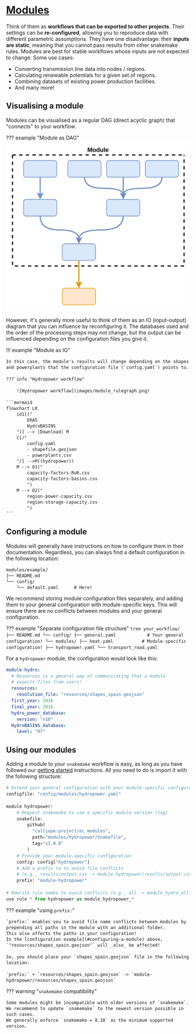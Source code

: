 # [Modules](https://snakemake.readthedocs.io/en/stable/snakefiles/modularization.html#modules)

Think of them as **workflows that can be exported to other projects**.
Their settings can be **re-configured**, allowing you to reproduce data with different parametric assumptions.
They have one disadvantage: their **inputs are static**, meaning that you cannot pass results from other snakemake rules.
Modules are best for stable workflows whose inputs are not expected to change.
Some use cases:

- Converting transmission line data into nodes / regions.
- Calculating renewable potentials for a given set of regions.
- Combining datasets of existing power production facilities.
- And many more!

## Visualising a module

Modules can be visualised as a regular DAG (direct acyclic graph) that "connects" to your workflow.

??? example "Module as DAG"
    ![Module example](images/module.png)

However, it's generally more useful to think of them as an IO (input-output) diagram that you can influence by reconfiguring it.
The databases used and the order of the processing steps may not change, but the output can be influenced depending on the configuration files you give it.

!!! example "Module as IO"

    In this case, the module's results will change depending on the shapes and powerplants that the configuration file (`config.yaml`) points to.

    ??? info "Hydropower workflow"

        ![Hydropower workflow](images/module_rulegraph.png)

    ```mermaid
    flowchart LR
        id1[("
            ERA5
            HydroBASINS
        ")] --> |Download| M
        C[/"
            config.yaml
            - shapefile.geojson
            - powerplants.csv
        "/] -->M((hydropower))
        M --> O1("
            capacity-factors-RoR.csv
            capacity-factors-basins.csv
            ")
        M --> O2("
            region-power-capacity.csv
            region-storage-capacity.csv
            ")
    ```

## Configuring a module

Modules will generally have instructions on how to configure them in their documentation.
Regardless, you can always find a default configuration in the following location:

```tree
modules/example/
├── README.md
└── config/
    └── default.yaml      # Here!
```

We recommend storing module configuration files separately, and adding them to your general configuration with module-specific keys.
This will ensure there are no conflicts between modules and your general configuration.

??? example "Separate configuration file structure"
    ```tree
    your_workflow/
    ├── README.md
    └── config/
        ├── general.yaml            # Your general configuration!
        └── modules/
            ├── heat.yaml           # Module-specific configuration!
            ├── hydropower.yaml
            └── transport_road.yaml
    ```

For a `hydropower` module, the configuration would look like this:

```yaml
module-hydro:
  # Resources is a general way of communicating that a module
  # expects files from users!
  resources:
    resolution_file: "resources/shapes_spain.geojson"
  first_year: 2016
  final_year: 2016
  hydro_power_database:
    version: "v10"
  HydroBASINS_database:
    level: "07"
```

## Using our modules

Adding a module to your `snakemake` workflow is easy, as long as you have followed our [getting started](getting_started.md) instructions.
All you need to do is import it with the following structure:

```python
# Extend your general configuration with your module-specific configuration
configfile: "config/modules/hydropower.yaml"

module hydropower:
    # Request snakemake to use a specific module version (tag)
    snakefile:
        github(
          "calliope-project/ec_modules",
          path="modules/hydropower/Snakefile",
          tag="v1.0.0"
        )
    # Provide your module-specific configuration
    config: config["hydropower"]
    # Add a prefix to to avoid file conflicts
    # (e.g., results/output.csv -> module-hydropower/results/output.csv)
    prefix: "module-hydropower"

# Rewrite rule names to avoid conflicts (e.g., all -> module_hydro_all)
use rule * from hydropower as module_hydropower_*
```

??? example "using `prefix:`"

    `prefix:` enables you to avoid file name conflicts between modules by prepending all paths in the module with an additional folder.
    This also affects the paths in your configuration!
    In the [configuration example](#configuring-a-module) above, `"resources/shapes_spain.geojson"` will _also_ be affected!

    So, you should place your `shapes_spain.geojson` file in the following location:

    `prefix:` + `resources/shapes_spain.geojson` -> `module-hydropower/resources/shapes_spain.geojson`

??? warning "`snakemake` compatibility"

    Some modules might be incompatible with older versions of `snakemake`.
    We recommend to update `snakemake` to the newest version possible in such cases.
    We generally enforce `snakemake = 8.10` as the minimum supported version.
